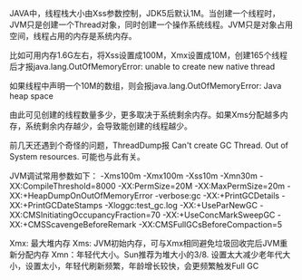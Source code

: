 JAVA中，线程栈大小由Xss参数控制，JDK5后默认1M。当创建一个线程时，JVM只是创建一个Thread对象，同时创建一个操作系统线程。JVM只是对象占用空间，线程占用的内存是系统内存。

比如可用内存1.6G左右，将Xss设置成100M，Xmx设置成10M，创建165个线程后才报java.lang.OutOfMemoryError: unable to create new native thread

如果线程中声明一个10M的数组，则会报java.lang.OutOfMemoryError: Java heap space

由此可见创建的线程数量多少，更多取决于系统剩余内存。如果Xms分配越多内存，系统剩余内存越少，会导致能创建的线程越少。

前几天还遇到个奇怪的问题，ThreadDump报 Can't create GC Thread. Out of System resources. 可能也与此有关。

JVM调试常用参数如下：
-Xms100m -Xmx100m -Xss10m -Xmn30m
-XX:CompileThreshold=8000
-XX:PermSize=20M
-XX:MaxPermSize=20m
-XX:+HeapDumpOnOutOfMemoryError
-verbose:gc
-XX:+PrintGCDetails
-XX:+PrintGCDateStamps
-Xloggc:test_gc.log
-XX:+UseParNewGC
-XX:CMSInitiatingOccupancyFraction=70
-XX:+UseConcMarkSweepGC
-XX:+CMSScavengeBeforeRemark
-XX:CMSFullGCsBeforeCompaction=5

Xmx: 最大堆内存
Xms: JVM初始内存，可与Xmx相同避免垃圾回收完后JVM重新分配内存
Xmn：年轻代大小。Sun推荐为堆大小的3/8. 设置太大减少老年代大小，设置太小，年轻代刷新频繁，年龄增长较快，会更频繁触发Full GC
